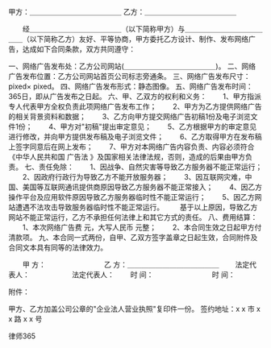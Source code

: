 
 
 甲方：＿＿＿＿＿＿＿＿＿＿＿＿＿
 乙方：＿＿＿＿＿＿＿＿＿＿＿＿＿
 
 　　经＿＿＿＿＿＿＿＿＿＿＿＿＿（以下简称甲方）与＿＿＿＿＿＿＿＿＿＿＿＿＿（以下简称乙方）友好、平等协商，甲方委托乙方设计、制作、发布网络广告，达成如下合同条款，双方共同遵守：
 
 一、网络广告发布处：乙方公司网站(＿＿＿＿＿＿＿＿＿＿＿＿＿)。
 二、网络广告发布位置：乙方公司网站首页公司标志旁通条。
 三、网络广告发布尺寸： pixed× pixed。
 四、网络广告发布形式：静态图像。
 五、网络广告发布时间：365日，即从广告发布之日起。
 六、甲、乙双方的权利和义务： 
 　　1、甲方指派专人代表甲方全权负责此项网络广告发布工作；
 　　2、甲方为乙方提供网络广告的相关背景资料和数据；
 　　3、乙方向甲方提交网络广告初稿1份及电子浏览文件1份；
 　　4、甲方对"初稿"提出审定意见；
 　　5、乙方根据甲方的审定意见进行修改，并向甲方提供发布稿及电子浏览文件；
 　　6、乙方取得甲方在发布稿上签字同意后在网上发布；
 　　7、甲方对本网络广告内容负责、内容必须符合《中华人民共和国
广告法
》及国家相关法律法规，否则，造成的后果由甲方负责。
 七、责任免除：
 　　1、因战争、自然灾害等导致乙方服务器不能正常运行；
 　　2、因政府行政行为导致乙方不能开放服务器；
 　　3、因互联网灾难，中国、美国等互联网通讯提供商原因导致乙方服务器不能正常接入；
 　　4、因乙方操作平台及应用软件原因导致乙方服务器临时性不能正常运行；
 　　5、因乙方网站遭遇不法攻击导致服务器临时性不能正常运行。
 　　基于以上原因，导致乙方网站不能正常运行，乙方不承担任何法律上和其它方式的责任。
 八、费用结算：
 　　1、本次网络广告费 元，大写人民币 元整；
 　　2、本合同生效之日起甲方付清款项。
 九、本合同一式两份，自甲、乙双方签字盖章之日起生效，合同附件及合同文本具有同等的法律效力。
 
 　　甲 方：　　　　　　　　 乙 方：＿＿＿＿＿＿＿＿＿＿＿＿＿
 　　法定代表人：　　　　　　法定代表人：
 　　时 间：　　　　　　　　 时 间： 
 
 附件：
 
 甲方、乙方加盖公司公章的"企业法人营业执照"复印件一份。
 签约地址：x x 市 x x 路 x x 号




 
律师365






 


 

 
 
 
 
 
  


  
 

  


  


  
 
 
 
 

